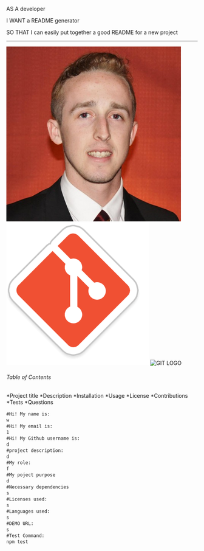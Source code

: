 
  AS A developer

  I WANT a README generator
  
  SO THAT I can easily put together a good README for a new project
  __________________________________________________________________________
  ![profile picture](./assets/profilepicture1.jpg)
  ![GIT LOGO](./assets/git-sticker.jpg)
  ![GIT LOGO](./assets/gif)
  ###### Table of Contents
  *Project title
  *Description
  *Installation
  *Usage
  *License
  *Contributions
  *Tests
  *Questions
  
    #Hi! My name is:
    w
    #Hi! My email is:
    1
    #Hi! My Github username is:
    d
    #project description:
    d
    #My role:
    f
    #My poject purpose
    d
    #Necessary dependencies
    s
    #Licenses used:
    s
    #Languages used:
    s
    #DEMO URL:
    s
    #Test Command:
    npm test
    
    
    
    